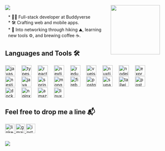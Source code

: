 
<img src="https://capsule-render.vercel.app/api?type=venom&height=300&color=gradient&text=Hey!%20I'm%20Alex&fontAlign=50&reversal=false">

<img align="right" height="160" src="https://user-images.githubusercontent.com/74038190/212284087-bbe7e430-757e-4901-90bf-4cd2ce3e1852.gif"  />

   <p style="margin-left:10px;">
        * 🧑‍💻 Full-stack developer at Buddyverse<br>
        * 🛠️ Crafting web and mobile apps.<br>
        * 🌱 Into networking through hiking ⛰️, learning new tools ⚙️, and brewing coffee ☕️.<br>
    </p>

###
 <h2>Languages and Tools 🛠️</h2>
<div align="left">
  <img src="https://skillicons.dev/icons?i=js" height="33" alt="javascript logo"  />
  <img width="12" />
  <img src="https://skillicons.dev/icons?i=ts" height="33" alt="typescript logo"  />
  <img width="12" />
  <img src="https://cdn.jsdelivr.net/gh/devicons/devicon/icons/react/react-original.svg" height="33" alt="react logo"  />
  <img width="12" />
  <img src="https://skillicons.dev/icons?i=nextjs" height="33" alt="nextjs logo"  />
  <img width="12" />
  <img src="https://skillicons.dev/icons?i=redux" height="33" alt="redux logo"  />
  <img width="12" />
  <img src="https://cdn.jsdelivr.net/gh/devicons/devicon/icons/vuejs/vuejs-original.svg" height="33" alt="vuejs logo"  />
  <img width="12" />
  <img src="https://cdn.jsdelivr.net/gh/devicons/devicon/icons/nuxtjs/nuxtjs-original.svg" height="33" alt="nuxtjs logo"  />
  <img width="12" />
  <img src="https://cdn.simpleicons.org/nodedotjs/339933" height="33" alt="nodejs logo"  />
  <img width="12" />
  <img src="https://skillicons.dev/icons?i=express" height="33" alt="express logo"  />
  <img width="12" />
  <img src="https://cdn.simpleicons.org/nestjs/E0234E" height="33" alt="nestjs logo"  />
  <img width="12" />
  <img src="https://cdn.jsdelivr.net/gh/devicons/devicon/icons/java/java-original.svg" height="33" alt="java logo"  />
  <img width="12" />
  <img src="https://cdn.jsdelivr.net/gh/devicons/devicon/icons/spring/spring-original.svg" height="33" alt="spring logo"  />
  <img width="12" />
  <img src="https://skillicons.dev/icons?i=mongodb" height="33" alt="mongodb logo"  />
  <img width="12" />
  <img src="https://cdn.simpleicons.org/firebase/FFCA28" height="33" alt="firebase logo"  />
  <img width="12" />
  <img src="https://cdn.jsdelivr.net/gh/devicons/devicon/icons/postgresql/postgresql-original.svg" height="33" alt="postgresql logo"  />
  <img width="12" />
  <img src="https://cdn.simpleicons.org/supabase/3ECF8E" height="33" alt="supabase logo"  />
  <img width="12" />
  <img src="https://skillicons.dev/icons?i=tailwind" height="33" alt="tailwindcss logo"  />
  <img width="12" />
  <img src="https://skillicons.dev/icons?i=postman" height="33" alt="postman logo"  />
  <img width="12" />
  <img src="https://cdn.simpleicons.org/docker/2496ED" height="33" alt="docker logo"  />
  <img width="12" />
  <img src="https://cdn.jsdelivr.net/gh/devicons/devicon/icons/nginx/nginx-original.svg" height="33" alt="nginx logo"  />
  <img width="12" />
  <img src="https://skillicons.dev/icons?i=aws" height="33" alt="amazonwebservices logo"  />
  <img width="12" />
  <img src="https://cdn.jsdelivr.net/gh/devicons/devicon/icons/linux/linux-original.svg" height="33" alt="linux logo"  />
</div>


###
 <h2> Feel free to drop me a line 📬 </h2>

<div align="left">
     <a href="https://www.linkedin.com/in/aleksey-kim-61a916195/overlay/urn:li:fsd_profilePosition:(ACoAAC3gOPYBTBDgaR1K9sX_rIQU-11bI_fIYpU,2229428424)/skill-associations-details/" target="_blank">
    <img src="https://img.shields.io/static/v1?message=LinkedIn&logo=linkedin&label=&color=0077B5&logoColor=white&labelColor=&style=for-the-badge" height="30" alt="linkedin logo"  />
  </a>
  <a href="mailto:alex.romanovich.ak@gmail.com" target="_blank">
    <img src="https://img.shields.io/static/v1?message=Gmail&logo=gmail&label=&color=D14836&logoColor=white&labelColor=&style=for-the-badge" height="30" alt="gmail logo"  />
  </a>
   <a href="https://www.instagram.com/alex_kimr" target="_blank">
    <img src="https://img.shields.io/static/v1?message=Instagram&logo=instagram&label=&color=E4405F&logoColor=white&labelColor=&style=for-the-badge" height="30" alt="instagram logo"  />
  </a>
 
</div>


###
[![](https://visitcount.itsvg.in/api?id=alekseykim-dev&icon=0&color=0)](https://visitcount.itsvg.in)



<!-- Proudly created with GPRM ( https://gprm.itsvg.in ) -->
<!--![Snake animation](https://github.com/alekseykim-dev/alekseykim-dev/blob/output/github-contribution-grid-snake.svg)  -->

<!-- Proudly created with GPRM ( https://gprm.itsvg.in ) -->

<!-- ![Footer](https://capsule-render.vercel.app/api?type=waving&color=auto&height=200&section=footer) -->


<!-- Proudly created with GPRM ( https://gprm.itsvg.in ) -->
